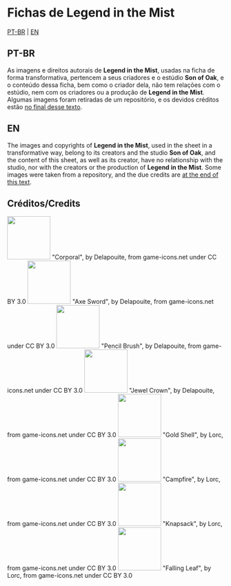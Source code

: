 # Fichas de Legend in the Mist
[PT-BR](https://github.com/VvDarkvV/Mist-Ficha/blob/main/README.md#pt-br) | [EN](https://github.com/VvDarkvV/Mist-Ficha/blob/main/README.md#en)
## PT-BR
As imagens e direitos autorais de **Legend in the Mist**, usadas na ficha de forma transformativa, pertencem a seus criadores e o estúdio **Son of Oak**, e o conteúdo dessa ficha, bem como o criador dela, não tem relações com o estúdio, nem com os criadores ou a produção de **Legend in the Mist**.
Algumas imagens foram retiradas de um repositório, e os devidos créditos estão [no final desse texto]().

## EN
The images and copyrights of **Legend in the Mist**, used in the sheet in a transformative way, belong to its creators and the studio **Son of Oak**, and the content of this sheet, as well as its creator, have no relationship with the studio, nor with the creators or the production of **Legend in the Mist**.
Some images were taken from a repository, and the due credits are [at the end of this text]().

## Créditos/Credits

<img src="https://github.com/user-attachments/assets/1123860c-fb7b-41e0-8807-40cad75c76cf" data-canonical-src="https://github.com/user-attachments/assets/1123860c-fb7b-41e0-8807-40cad75c76cf" width="100" height="100" />
"Corporal", by Delapouite, from game-icons.net under CC BY 3.0

<img src="https://github.com/user-attachments/assets/444361ca-e28d-4f13-ab08-b69bc1e1657c" data-canonical-src="https://github.com/user-attachments/assets/444361ca-e28d-4f13-ab08-b69bc1e1657c" width="100" height="100" />
"Axe Sword", by Delapouite, from game-icons.net under CC BY 3.0

<img src="https://github.com/user-attachments/assets/9a471cb7-b5c5-49de-8c06-da56d2399400" data-canonical-src="https://github.com/user-attachments/assets/9a471cb7-b5c5-49de-8c06-da56d2399400" width="100" height="100" />
"Pencil Brush", by Delapouite, from game-icons.net under CC BY 3.0

<img src="https://github.com/user-attachments/assets/13e41215-1e0f-426e-8eab-0b4605ded6ca" data-canonical-src="https://github.com/user-attachments/assets/13e41215-1e0f-426e-8eab-0b4605ded6ca" width="100" height="100" />
"Jewel Crown", by Delapouite, from game-icons.net under CC BY 3.0

<img src="https://github.com/user-attachments/assets/037fe339-1853-4c64-8ee0-9df9aff2a24d" data-canonical-src="https://github.com/user-attachments/assets/037fe339-1853-4c64-8ee0-9df9aff2a24d" width="100" height="100" />
"Gold Shell", by Lorc, from game-icons.net under CC BY 3.0

<img src="https://github.com/user-attachments/assets/87f3e2f3-53ba-4a83-85df-f2763ed2b831" data-canonical-src="https://github.com/user-attachments/assets/87f3e2f3-53ba-4a83-85df-f2763ed2b831" width="100" height="100" />
"Campfire", by Lorc, from game-icons.net under CC BY 3.0

<img src="https://github.com/user-attachments/assets/bb19cebc-031f-4682-ac34-ab471e4b3b2e" data-canonical-src="https://github.com/user-attachments/assets/bb19cebc-031f-4682-ac34-ab471e4b3b2e" width="100" height="100" />
"Knapsack", by Lorc, from game-icons.net under CC BY 3.0

<img src="https://github.com/user-attachments/assets/dfff2a43-9aac-4d36-ad49-4905bae89133" data-canonical-src="https://github.com/user-attachments/assets/dfff2a43-9aac-4d36-ad49-4905bae89133" width="100" height="100" />
"Falling Leaf", by Lorc, from game-icons.net under CC BY 3.0
